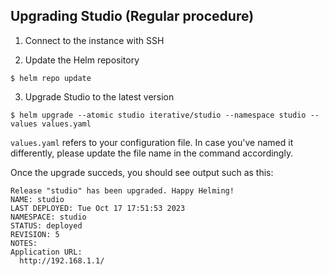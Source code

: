 ## Upgrading Studio (Regular procedure)

1. Connect to the instance with SSH

2. Update the Helm repository

```cli
$ helm repo update
```

3. Upgrade Studio to the latest version

```cli
$ helm upgrade --atomic studio iterative/studio --namespace studio --values values.yaml
```

<admon type="info">

`values.yaml` refers to your configuration file. In case you've named it
differently, please update the file name in the command accordingly.

</admon>

Once the upgrade succeds, you should see output such as this:

```
Release "studio" has been upgraded. Happy Helming!
NAME: studio
LAST DEPLOYED: Tue Oct 17 17:51:53 2023
NAMESPACE: studio
STATUS: deployed
REVISION: 5
NOTES:
Application URL:
  http://192.168.1.1/
```

